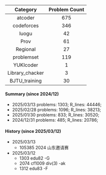 | Category      | Problem Count |
|:-----------:|:--------:|
|atcoder | 675|
|codeforces | 346|
|luogu | 42|
|Prov | 61|
|Regional | 27|
|problemset | 119|
|YUKIcoder | 1|
|Library_chacker | 3|
|BJTU_training | 30|

#### Summary (since 2024/12)
- 2025/03/13   problems: 1303;   R_lines: 44446;
- 2025/02/28   problems: 1096;   R_lines: 38213;
- 2025/01/30   problems: 833;   R_lines: 30520;
- 2024/12/31   problems: 485;   R_lines: 20786;
#### History (since 2025/03/12)
- 2025/03/13
  - 105385 2024 山东邀请赛
- 2025/03/12
  - 1303 edu82 -G
  - 2074 cf1009 div(3) -ak
  - 1312 edu83 -F